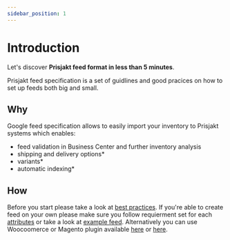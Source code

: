 ```yaml
---
sidebar_position: 1
---
```


# Introduction

Let's discover **Prisjakt feed format in less than 5 minutes**.

Prisjakt feed specification is a set of guidlines and good pracices on how to set up feeds both big and small.
 
## Why

Google feed specification allows to easily import your inventory to Prisjakt systems which enables:
- feed validation in Business Center and further inventory analysis
- shipping and delivery options*
- variants*
- automatic indexing*

## How

Before you start please take a look at [best practices](/docs/overview/best-practices). If you're able to create feed on your own please make sure you follow requierment set for each [attributes](/docs/category/fields) or take a look at [example feed](/docs/category/examples). Alternatively you can use Woocoomerce or Magento plugin available [here](https://example-link.com) or [here](https://example-link.com). 

